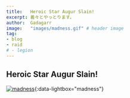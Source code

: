 ```yaml
---
title:   Heroic Star Augur Slain!
excerpt: 着々とやっとります。
author:  Gadagarr
image:   "images/madness.gif" # header image
tag:
- blog
- raid
# - legion
---
```


## Heroic Star Augur Slain!

[![madness](/images/madness.gif)](/images/madness.gif){:data-lightbox="madness"}

